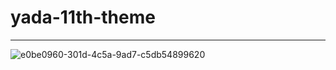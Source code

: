 # yada-11th-theme
----
![e0be0960-301d-4c5a-9ad7-c5db54899620](https://user-images.githubusercontent.com/3696477/169677100-8b56a0c6-ebc2-4c8c-9886-13edfa3ff6aa.png)
